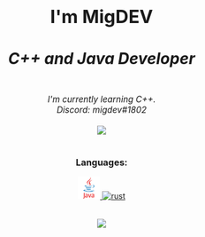 # <div align="center"><h3>I'm MigDEV<h5>C++ and Java Developer</h5></h3></div>

<div align="center"><center style="font-style: oblique; font-size:110%; font-family:"Times New Roman", Times, serif">I'm currently learning C++.</div>  

<div align="center"><center style="font-style: oblique; font-size:110%; font-family:"Times New Roman", Times, serif">Discord: migdev#1802</div>  

<br/>  

<div align="center"><img src="https://github-readme-stats.vercel.app/api?username=MigDEV-Weeb&show_icons=true&count_private=true&hide_border=true" align="center" /></div>  

<br/>  

<h3 align="center">Languages:</h3>
<p align="center"> <a href="https://www.java.com" target="_blank"> <img src="https://raw.githubusercontent.com/devicons/devicon/master/icons/java/java-original-wordmark.svg" alt="java" width="40" height="40"/> </a> <a href="https://isocpp.org/" target="_blank"> <img src="https://upload.wikimedia.org/wikipedia/commons/thumb/1/18/ISO_C%2B%2B_Logo.svg/1200px-ISO_C%2B%2B_Logo.svg.png" alt="rust" width="35" height="40"/> </a> </p>

<br/>  

<div align="center">
<img src="https://komarev.com/ghpvc/?username=MigDEV-Weeb&&style=flat-square" align="center" />
</div>  
  




